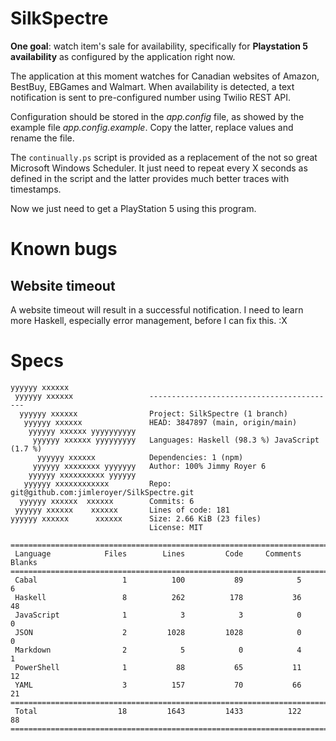# SilkSpectre

**One goal**: watch item's sale for availability, specifically for **Playstation 5
availability** as configured by the application right now.

The application at this moment watches for Canadian websites of Amazon, BestBuy,
EBGames and Walmart. When availability is detected, a text notification is sent
to pre-configured number using Twilio REST API. 

Configuration should be stored in the *app.config* file, as showed by the
example file *app.config.example*. Copy the latter, replace values and rename
the file. 

The `continually.ps` script is provided as a replacement of the not so great
Microsoft Windows Scheduler. It just need to repeat every X seconds as defined
in the script and the latter provides much better traces with timestamps.

Now we just need to get a PlayStation 5 using this program.

# Known bugs

## Website timeout

A website timeout will result in a successful notification. I need to  learn
more Haskell, especially error management, before I can fix this. :X

# Specs

```
yyyyyy xxxxxx                  
 yyyyyy xxxxxx                 ------------------------------------------
  yyyyyy xxxxxx                Project: SilkSpectre (1 branch)
   yyyyyy xxxxxx               HEAD: 3847897 (main, origin/main)
    yyyyyy xxxxxx yyyyyyyyyy   
     yyyyyy xxxxxx yyyyyyyyy   Languages: Haskell (98.3 %) JavaScript (1.7 %)
      yyyyyy xxxxxx            Dependencies: 1 (npm)
     yyyyyy xxxxxxxx yyyyyyy   Author: 100% Jimmy Royer 6
    yyyyyy xxxxxxxxxx yyyyyy   
   yyyyyy xxxxxxxxxxxx         Repo: git@github.com:jimleroyer/SilkSpectre.git
  yyyyyy xxxxxx  xxxxxx        Commits: 6
 yyyyyy xxxxxx    xxxxxx       Lines of code: 181
yyyyyy xxxxxx      xxxxxx      Size: 2.66 KiB (23 files)
                               License: MIT

===============================================================================
 Language            Files        Lines         Code     Comments       Blanks
===============================================================================
 Cabal                   1          100           89            5            6
 Haskell                 8          262          178           36           48
 JavaScript              1            3            3            0            0
 JSON                    2         1028         1028            0            0
 Markdown                2            5            0            4            1
 PowerShell              1           88           65           11           12
 YAML                    3          157           70           66           21
===============================================================================
 Total                  18         1643         1433          122           88
===============================================================================
```
